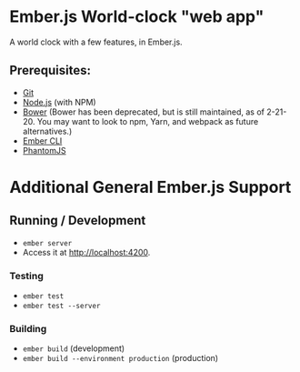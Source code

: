 # Ember.js World-clock "web app"

A world clock with a few features, in Ember.js.

## Prerequisites:

* [Git](http://git-scm.com/)
* [Node.js](http://nodejs.org/) (with NPM)
* [Bower](http://bower.io/) (Bower has been deprecated, but is still maintained, as of 2-21-20. You may want to look to npm, Yarn, and webpack as future alternatives.)
* [Ember CLI](http://www.ember-cli.com/)
* [PhantomJS](http://phantomjs.org/)


# Additional General Ember.js Support
## Running / Development

* `ember server`
* Access it at [http://localhost:4200](http://localhost:4200).

### Testing

* `ember test`
* `ember test --server`

### Building

* `ember build` (development)
* `ember build --environment production` (production)

